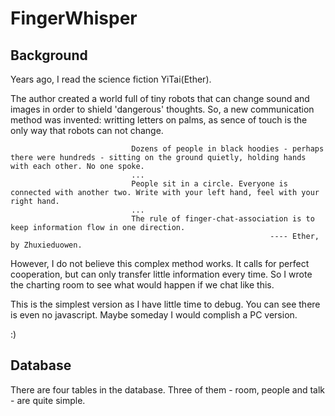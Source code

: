 FingerWhisper
=============

Background
----------
Years ago, I read the science fiction YiTai(Ether).

The author created a world full of tiny robots that can change sound and images in order to shield 'dangerous' thoughts. So, a new communication method was invented: writting letters on palms, as sence of touch is the only way that robots can not change.

                               Dozens of people in black hoodies - perhaps there were hundreds - sitting on the ground quietly, holding hands with each other. No one spoke.
                               ...
                               People sit in a circle. Everyone is connected with another two. Write with your left hand, feel with your right hand.
                               ...
                               The rule of finger-chat-association is to keep information flow in one direction.
                                                              ---- Ether, by Zhuxieduowen.

However, I do not believe this complex method works. It calls for perfect cooperation, but can only transfer little information every time. So I wrote the charting room to see what would happen if we chat like this.

This is the simplest version as I have little time to debug. You can see there is even no javascript. Maybe someday I would complish a PC version.

:)

Database
--------
There are four tables in the database. Three of them - room, people and talk - are quite simple. 
